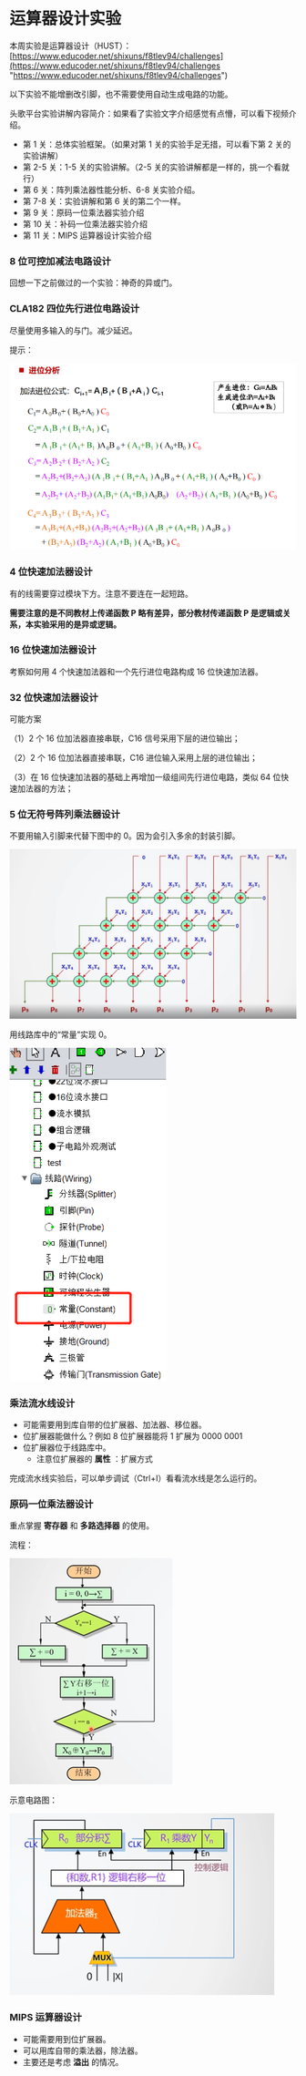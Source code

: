 # 运算器设计实验

本周实验是运算器设计（HUST）：[https://www.educoder.net/shixuns/f8tlev94/challenges](https://www.educoder.net/shixuns/f8tlev94/challenges "https://www.educoder.net/shixuns/f8tlev94/challenges")

以下实验不能增删改引脚，也不需要使用自动生成电路的功能。

头歌平台实验讲解内容简介：如果看了实验文字介绍感觉有点懵，可以看下视频介绍。

- 第 1 关：总体实验框架。（如果对第 1 关的实验手足无措，可以看下第 2 关的实验讲解）
- 第 2-5 关：1-5 关的实验讲解。（2-5 关的实验讲解都是一样的，挑一个看就行）
- 第 6 关：阵列乘法器性能分析、6-8 关实验介绍。
- 第 7-8 关：实验讲解和第 6 关的第二个一样。
- 第 9 关：原码一位乘法器实验介绍
- 第 10 关：补码一位乘法器实验介绍
- 第 11 关：MIPS 运算器设计实验介绍

### 8 位可控加减法电路设计

回想一下之前做过的一个实验：神奇的异或门。

### CLA182 四位先行进位电路设计

尽量使用多输入的与门。减少延迟。

提示：

![](images/94256c8c9b5af7d4a8f3578b0612721d.png)

### 4 位快速加法器设计

有的线需要穿过模块下方。注意不要连在一起短路。

**需要注意的是不同教材上传递函数 P 略有差异，部分教材传递函数 P 是逻辑或关系，本实验采用的是异或逻辑。**

### 16 位快速加法器设计

考察如何用 4 个快速加法器和一个先行进位电路构成 16 位快速加法器。

### 32 位快速加法器设计

可能方案

（1）2 个 16 位加法器直接串联，C16 信号采用下层的进位输出；

（2）2 个 16 位加法器直接串联，C16 进位输入采用上层的进位输出；

（3）在 16 位快速加法器的基础上再增加一级组间先行进位电路，类似 64 位快速加法器的方法；

### 5 位无符号阵列乘法器设计

不要用输入引脚来代替下图中的 0。因为会引入多余的封装引脚。

![](images/8d5e31d7cfe838c1fbf5563fa2adc12c.png)

用线路库中的“常量”实现 0。

![](images/908c59a109e6cf3c690d9c7da27255f2.png)

### 乘法流水线设计

- 可能需要用到库自带的位扩展器、加法器、移位器。
- 位扩展器能做什么？例如 8 位扩展器能将 1 扩展为 0000 0001
- 位扩展器位于线路库中。
  - 注意位扩展器的 **属性** ：扩展方式

完成流水线实验后，可以单步调试（Ctrl+I）看看流水线是怎么运行的。

### 原码一位乘法器设计

重点掌握 **寄存器** 和 **多路选择器** 的使用。

流程：

![](images/f5c2d29096a6851515f34ed56cbc1502.png)

示意电路图：

![](images/1aa9160cfac5f9471eff2656e2d08f71.png)

### MIPS 运算器设计

- 可能需要用到位扩展器。
- 可以用库自带的乘法器，除法器。
- 主要还是考虑 **溢出** 的情况。
